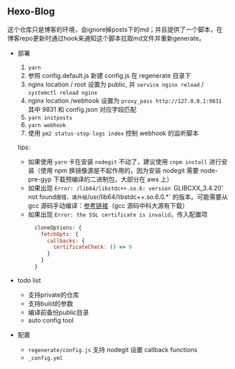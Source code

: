 ## Hexo-Blog
这个仓库只是博客的环境，会ignore掉posts下的md；并且提供了一个脚本，在博客repo更新时通过hook来通知这个脚本拉取md文件并重新generate。

* 部署
  1. `yarn`
  2. 参照 config.default.js 新建 config.js 在 regenerate 目录下
  3. nginx location / root 设置为 public, 并 `service nginx reload` / `systemctl reload nginx`
  4. nginx location /webhook 设置为 `proxy_pass http://127.0.0.1:9831` 其中 9831 和 config.json 对应字段匹配
  5. `yarn initposts`
  6. `yarn webhook`
  7. 使用 `pm2 status·stop·logs index` 控制 webhook 的监听脚本

  tips:
  * 如果使用 `yarn` 卡在安装 `nodegit` 不动了，建议使用 `cnpm install` 进行安装（使用 npm 换镜像源是不起作用的，因为安装 nodegit 需要 node-pre-gyp 下载预编译的二进制包，大部分在 aws 上）
  * 如果出现 `Error: /lib64/libstdc++.so.6: version `GLIBCXX_3.4.20' not found` 报错，请升级 `/usr/lib64/libstdc++.so.6.0.*` 的版本。可能需要从 gcc 源码手动编译：[参考链接](http://www.metsky.com/archives/164.html)（gcc 源码中科大源有下载）
  * 如果出现 `Error: the SSL certificate is invalid`，传入配置项
    ```javascript
      cloneOptions: {
        fetchOpts: {
          callbacks: {
            certificateCheck: () => 0
          }
        }
      }
    ```

* todo list
  * 支持private的仓库
  * 支持build的参数
  * 编译前备份public目录
  * auto config tool

* 配置
  * `regenerate/config.js` 支持 nodegit 设置 callback functions
  * `_config.yml`